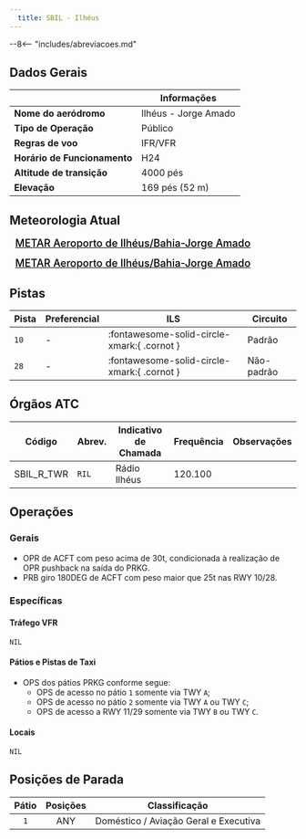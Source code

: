 ```yaml
---
  title: SBIL - Ilhéus
---
```


--8<-- "includes/abreviacoes.md"

## Dados Gerais

|                              | Informações                          |
|------------------------------|--------------------------------------|
| **Nome do aeródromo**        | Ilhéus - Jorge Amado                 |
| **Tipo de Operação**         | Público                              |
| **Regras de voo**            | IFR/VFR                              |
| **Horário de Funcionamento** | H24                                  |
| **Altitude de transição**    | 4000 pés                             |
| **Elevação**                 | 169 pés (52 m)                       |

## Meteorologia Atual

<a href="https://metar-taf.com/pt/SBIL" target="_blank" id="metartaf-LkzIl7SM"  style="font-size:18px; font-weight:500; color:#000; width:300px; height:435px; display:var(--show-dark); background-color: var(--md-default-bg-color); padding: 10px; margin: 0 0px 0.5em;">METAR Aeroporto de Ilhéus/Bahia-Jorge Amado</a>
<script async defer crossorigin="anonymous" src="https://metar-taf.com/pt/embed-js/SBIL?u=56997&bg_color=182061&qnh=hPa&rh=rh&target=LkzIl7SM"></script>
<a href="https://metar-taf.com/pt/SBIL" target="_blank" id="metartaf-LkzIl7SN" style="font-size:18px; font-weight:500; color:#000; width:300px; height:435px; display:var(--show-light); background-color: var(--md-default-bg-color); padding: 10px; margin: 0 0px 0.5em;">METAR Aeroporto de Ilhéus/Bahia-Jorge Amado</a>
<script async defer crossorigin="anonymous" src="https://metar-taf.com/pt/embed-js/SBIL?u=56997&qnh=hPa&rh=rh&target=LkzIl7SN"></script>

## Pistas

| Pista | Preferencial  | ILS                                         | Circuito   |
|-------|---------------|---------------------------------------------|------------|
| `10`  | -             | :fontawesome-solid-circle-xmark:{ .cornot }    | Padrão     |
| `28`  | -             | :fontawesome-solid-circle-xmark:{ .cornot } | Não-padrão     |

## Órgãos ATC

| Código     | Abrev. | Indicativo de Chamada | Frequência | Observações |
| ---------- | ------ | --------------------- | ---------- | ----------- |
| SBIL_R_TWR | `RIL`  | Rádio Ilhéus          | 120.100    |             |

## Operações

### Gerais

- OPR de ACFT com peso acima de 30t, condicionada à realização de OPR pushback na saída do PRKG.
- PRB giro 180DEG de ACFT com peso maior que 25t nas RWY 10/28.

### Específicas

#### Tráfego VFR

`NIL`

#### Pátios e Pistas de Taxi

- OPS dos pátios PRKG conforme segue:
    - OPS de acesso no pátio `1` somente via TWY `A`;
    - OPS de acesso no pátio `2` somente via TWY `A` ou TWY `C`;
    - OPS de acesso a RWY 11/29 somente via TWY `B` ou TWY `C`.

#### Locais

`NIL`

## Posições de Parada

| Pátio     | Posições  | Classificação             |
|:---------:|:---------:|---------------------------|
| `1`       | ANY       | Doméstico / Aviação Geral e Executiva |